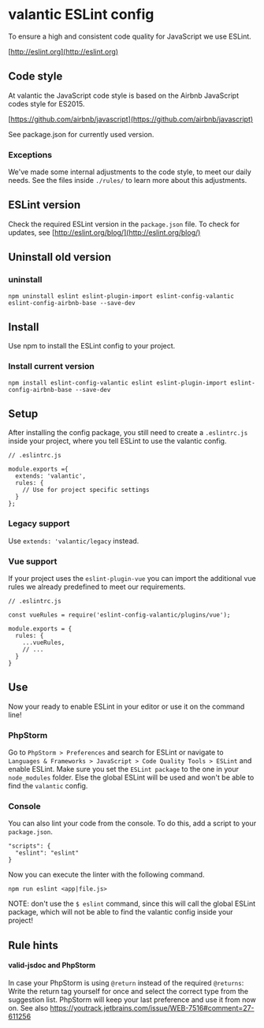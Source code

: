 # valantic ESLint config

To ensure a high and consistent code quality for JavaScript we use ESLint.

[http://eslint.org](http://eslint.org)

## Code style

At valantic the JavaScript code style is based on the Airbnb JavaScript codes style for ES2015.

[https://github.com/airbnb/javascript](https://github.com/airbnb/javascript)

See package.json for currently used version.

### Exceptions

We've made some internal adjustments to the code style, to meet our daily needs. See the files inside ```./rules/``` to learn more about this adjustments.

## ESLint version

Check the required ESLint version in the `package.json` file. To check for updates, see [http://eslint.org/blog/](http://eslint.org/blog/)

## Uninstall old version

### uninstall

```
npm uninstall eslint eslint-plugin-import eslint-config-valantic eslint-config-airbnb-base --save-dev 
```

## Install

Use npm to install the ESLint config to your project.

### Install current version

```
npm install eslint-config-valantic eslint eslint-plugin-import eslint-config-airbnb-base --save-dev
```

## Setup

After installing the config package, you still need to create a `.eslintrc.js` inside your project, where you tell ESLint to use the valantic config.

```
// .eslintrc.js

module.exports ={
  extends: 'valantic',
  rules: {
    // Use for project specific settings
  }
};
```

### Legacy support

Use `extends: 'valantic/legacy` instead.

### Vue support

If your project uses the `eslint-plugin-vue` you can import the additional vue rules we already predefined to meet our requirements.

```
// .eslintrc.js

const vueRules = require('eslint-config-valantic/plugins/vue');

module.exports = {
  rules: {
    ...vueRules,
    // ...
  }
}

```

## Use

Now your ready to enable ESLint in your editor or use it on the command line!

### PhpStorm

Go to `PhpStorm > Preferences` and search for ESLint or navigate to `Languages & Frameworks > JavaScript > Code Quality Tools > ESLint` and enable ESLint. Make sure you set the `ESLint package` to the one in your `node_modules` folder. Else the global ESLint will be used and won't be able to find the `valantic` config.

### Console

You can also lint your code from the console. To do this, add a script to your `package.json`.

```
"scripts": {
  "eslint": "eslint"
}
```

Now you can execute the linter with the following command.

```
npm run eslint <app|file.js>
```

NOTE: don't use the `$ eslint` command, since this will call the global ESLint package, which will not be able to find the valantic config inside your project!

## Rule hints

#### valid-jsdoc and PhpStorm

In case your PhpStorm is using `@return` instead of the required `@returns`: Write the return tag yourself for once and select the correct type from the suggestion list. PhpStorm will keep your last preference and use it from now on. See also https://youtrack.jetbrains.com/issue/WEB-7516#comment=27-611256
